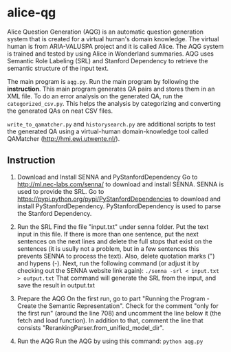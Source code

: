 # alice-qg
Alice Question Generation (AQG) is an automatic question generation system that is created for a virtual human's domain knowledge. The virtual human is from ARIA-VALUSPA project and it is called Alice. The AQG system is trained and tested by using Alice in Wonderland summaries. AQG uses Semantic Role Labeling (SRL) and Stanford Dependency to retrieve the semantic structure of the input text.

The main program is `aqg.py`. Run the main program by following the **instruction**. This main program generates QA pairs and stores them in an XML file. To do an error analysis on the generated QA, run the `categorized_csv.py`. This helps the analysis by categorizing and converting the generated QAs on neat CSV files.

`write_to_qamatcher.py` and `historysearch.py` are additional scripts to test the generated QA using a virtual-human domain-knowledge tool called QAMatcher (http://hmi.ewi.utwente.nl/).

## Instruction

1. Download and Install SENNA and PyStanfordDependency
Go to http://ml.nec-labs.com/senna/ to download and install SENNA. SENNA is used to provide the SRL. 
Go to https://pypi.python.org/pypi/PyStanfordDependencies to download and install PyStanfordDependency. PyStanfordDependency is used to parse the Stanford Dependency.

2. Run the SRL
Find the file "input.txt" under senna folder. Put the text input in this file. If there is more than one sentence, put the next sentences on the next lines and delete the full stops that exist on the sentences (it is usully not a problem, but in a few sentences this prevents SENNA to process the text). Also, delete quotation marks (") and hypens (-). Next, run the following command (or adjust it by checking out the SENNA website link again):
`./senna -srl < input.txt > output.txt`
That command will generate the SRL from the input, and save the result in output.txt

3. Prepare the AQG
On the first run, go to part "Running the Program - Create the Semantic Representation". Check for the comment "only for the first run" (around the line 708) and uncomment the line below it (the fetch and load function). In addition to that, comment the line that consists "RerankingParser.from_unified_model_dir".

4. Run the AQG
Run the AQG by using this command:
`python aqg.py`
